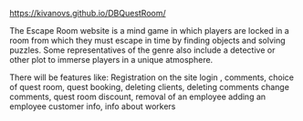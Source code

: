 https://kivanovs.github.io/DBQuestRoom/

The Escape Room website is a mind game in which players are locked in a room from which they must escape in time by finding objects and solving puzzles. Some representatives of the genre also include a detective or other plot to immerse players in a unique atmosphere.

There will be features like:
Registration on the site
  login ,
  comments,
choice of quest room,
  quest booking,
deleting clients,
deleting comments
change comments,
quest room discount,
removal of an employee
adding an employee
customer info,
info about workers